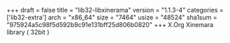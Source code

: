 +++
draft = false
title = "lib32-libxinerama"
version = "1.1.3-4"
categories = ['lib32-extra']
arch = "x86_64"
size = "7464"
usize = "48524"
sha1sum = "975924a5c98f5d592b9c91e131bff25d806b0820"
+++
X.Org Xinemara library ( 32bit )